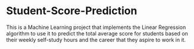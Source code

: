 # Student-Score-Prediction
This is a Machine Learning project that implements the Linear Regression algorithm to use it to predict the total average score for students based on their weekly self-study hours and the career that they aspire to work in it. 
